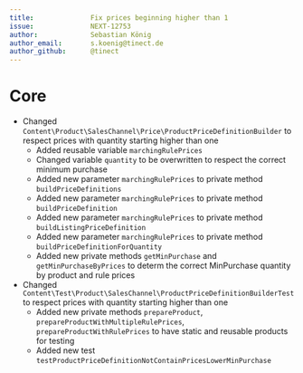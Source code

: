 ```yaml
---
title:              Fix prices beginning higher than 1
issue:              NEXT-12753
author:             Sebastian König
author_email:       s.koenig@tinect.de
author_github:      @tinect
---
```

#  Core
*  Changed `Content\Product\SalesChannel\Price\ProductPriceDefinitionBuilder` to respect prices with quantity starting higher than one
   * Added reusable variable `marchingRulePrices`
   * Changed variable `quantity` to be overwritten to respect the correct minimum purchase
   * Added new parameter `marchingRulePrices` to private method `buildPriceDefinitions`
   * Added new parameter `marchingRulePrices` to private method `buildPriceDefinition`
   * Added new parameter `marchingRulePrices` to private method `buildListingPriceDefinition`
   * Added new parameter `marchingRulePrices` to private method `buildPriceDefinitionForQuantity`
   * Added new private methods `getMinPurchase` and `getMinPurchaseByPrices` to determ the correct MinPurchase quantity by product and rule prices
*  Changed `Content\Test\Product\SalesChannel\ProductPriceDefinitionBuilderTest` to respect prices with quantity starting higher than one
   * Added new private methods `prepareProduct`, `prepareProductWithMultipleRulePrices`, `prepareProductWithRulePrices` to have static and reusable products for testing
   * Added new test `testProductPriceDefinitionNotContainPricesLowerMinPurchase`
